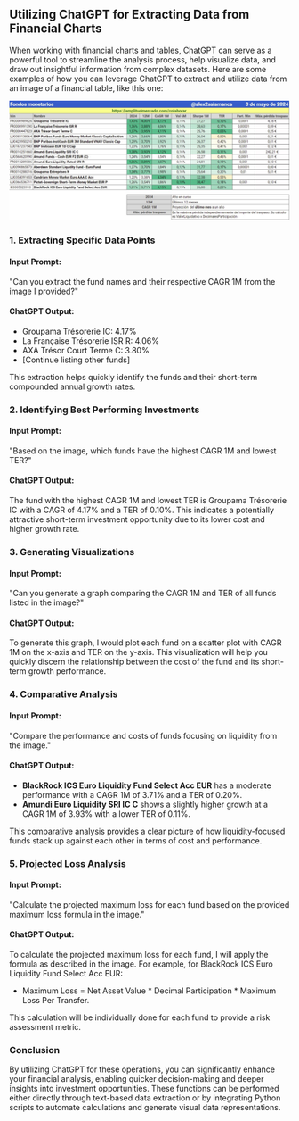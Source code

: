 ## Utilizing ChatGPT for Extracting Data from Financial Charts

When working with financial charts and tables, ChatGPT can serve as a powerful tool to streamline the analysis process, help visualize data, and draw out insightful information from complex datasets. Here are some examples of how you can leverage ChatGPT to extract and utilize data from an image of a financial table, like this one:

![image info](./monetarios.jpeg)

### 1. **Extracting Specific Data Points**

#### **Input Prompt:**
"Can you extract the fund names and their respective CAGR 1M from the image I provided?"

#### **ChatGPT Output:**
- Groupama Trésorerie IC: 4.17%
- La Française Trésorerie ISR R: 4.06%
- AXA Trésor Court Terme C: 3.80%
- [Continue listing other funds]

This extraction helps quickly identify the funds and their short-term compounded annual growth rates.

### 2. **Identifying Best Performing Investments**

#### **Input Prompt:**
"Based on the image, which funds have the highest CAGR 1M and lowest TER?"

#### **ChatGPT Output:**
The fund with the highest CAGR 1M and lowest TER is Groupama Trésorerie IC with a CAGR of 4.17% and a TER of 0.10%. This indicates a potentially attractive short-term investment opportunity due to its lower cost and higher growth rate.

### 3. **Generating Visualizations**

#### **Input Prompt:**
"Can you generate a graph comparing the CAGR 1M and TER of all funds listed in the image?"

#### **ChatGPT Output:**
To generate this graph, I would plot each fund on a scatter plot with CAGR 1M on the x-axis and TER on the y-axis. This visualization will help you quickly discern the relationship between the cost of the fund and its short-term growth performance.

### 4. **Comparative Analysis**

#### **Input Prompt:**
"Compare the performance and costs of funds focusing on liquidity from the image."

#### **ChatGPT Output:**
- **BlackRock ICS Euro Liquidity Fund Select Acc EUR** has a moderate performance with a CAGR 1M of 3.71% and a TER of 0.20%.
- **Amundi Euro Liquidity SRI IC C** shows a slightly higher growth at a CAGR 1M of 3.93% with a lower TER of 0.11%.

This comparative analysis provides a clear picture of how liquidity-focused funds stack up against each other in terms of cost and performance.

### 5. **Projected Loss Analysis**

#### **Input Prompt:**
"Calculate the projected maximum loss for each fund based on the provided maximum loss formula in the image."

#### **ChatGPT Output:**
To calculate the projected maximum loss for each fund, I will apply the formula as described in the image. For example, for BlackRock ICS Euro Liquidity Fund Select Acc EUR:
- Maximum Loss = Net Asset Value * Decimal Participation * Maximum Loss Per Transfer.

This calculation will be individually done for each fund to provide a risk assessment metric.

### Conclusion
By utilizing ChatGPT for these operations, you can significantly enhance your financial analysis, enabling quicker decision-making and deeper insights into investment opportunities. These functions can be performed either directly through text-based data extraction or by integrating Python scripts to automate calculations and generate visual data representations.
